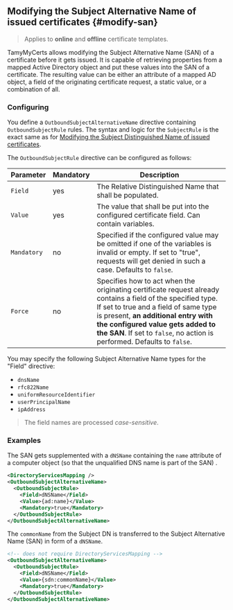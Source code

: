 ## Modifying the Subject Alternative Name of issued certificates {#modify-san}

> Applies to **online** and **offline** certificate templates.

TamyMyCerts allows modifying the Subject Alternative Name (SAN) of a certificate before it gets issued. It is capable of retrieving properties from a mapped Active Directory object and put these values into the SAN of a certificate. The resulting value can be either an attribute of a mapped AD object, a field of the originating certificate request, a static value, or a combination of all.

### Configuring

You define a `OutboundSubjectAlternativeName` directive containing `OutboundSubjectRule` rules. The syntax and logic for the `SubjectRule` is the exact same as for [Modifying the Subject Distinguished Name of issued certificates](#modify-subject-dn).

The `OutboundSubjectRule` directive can be configured as follows:

|Parameter|Mandatory|Description|
|---|---|---|
|`Field`|yes|The Relative Distinguished Name that shall be populated.|
|`Value`|yes|The value that shall be put into the configured certificate field. Can contain variables.|
|`Mandatory`|no|Specified if the configured value may be omitted if one of the variables is invalid or empty. If set to "true", requests will get denied in such a case. Defaults to `false`.|
|`Force`|no|Specifies how to act when the originating certificate request already contains a field of the specified type. If set to true and a field of same type is present, **an additional entry with the configured value gets added to the SAN**. If set to `false`, no action is performed. Defaults to `false`.|

You may specify the following Subject Alternative Name types for the "Field" directive:

- `dnsName`
- `rfc822Name`
- `uniformResourceIdentifier`
- `userPrincipalName`
- `ipAddress`

> The field names are processed _case-sensitive_.

### Examples

The SAN gets supplemented with a `dNSName` containing the `name` attribute of a computer object (so that the unqualified DNS name is part of the SAN) .

```xml
<DirectoryServicesMapping />
<OutboundSubjectAlternativeName>
  <OutboundSubjectRule>
    <Field>dNSName</Field>
    <Value>{ad:name}</Value>
    <Mandatory>true</Mandatory>
  </OutboundSubjectRule>
</OutboundSubjectAlternativeName>
```

The `commonName` from the Subject DN is transferred to the Subject Alternative Name (SAN) in form of a `dNSName`.

```xml
<!-- does not require DirectoryServicesMapping -->
<OutboundSubjectAlternativeName>
  <OutboundSubjectRule>
    <Field>dNSName</Field>
    <Value>{sdn:commonName}</Value>
    <Mandatory>true</Mandatory>
  </OutboundSubjectRule>
</OutboundSubjectAlternativeName>
```
